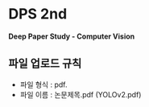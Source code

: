 # DPS 2nd

**Deep Paper Study - Computer Vision**








## 파일 업로드 규칙
* 파일 형식 : pdf.
* 파일 이름 : 논문제목.pdf (YOLOv2.pdf)





